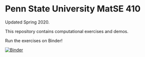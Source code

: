 # Penn State University MatSE 410

Updated Spring 2020.

This repository contains computational exercises and demos.

Run the exercises on Binder!

[![Binder](https://mybinder.org/badge_logo.svg)](https://mybinder.org/v2/gh/phasesresearchlab/psu-matse410/master?urlpath=lab)


